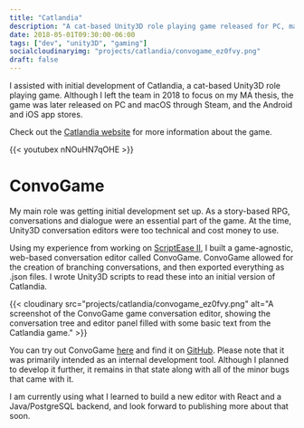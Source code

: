 ```yaml
---
title: "Catlandia"
description: "A cat-based Unity3D role playing game released for PC, macOS, Android, and iOS."
date: 2018-05-01T09:30:00-06:00
tags: ["dev", "unity3D", "gaming"]
socialcloudinaryimg: "projects/catlandia/convogame_ez0fvy.png"
draft: false
---
```

I assisted with initial development of Catlandia, a cat-based Unity3D role playing game. Although I left the team in 2018 to focus on my MA thesis, the game was later released on PC and macOS through Steam, and the Android and iOS app stores.

Check out the [Catlandia website](https://catlandiagame.com) for more information about the game.

{{< youtubex nNOuHN7qOHE >}}

# ConvoGame
My main role was getting initial development set up. As a story-based RPG, conversations and dialogue were an essential part of the game. At the time, Unity3D conversation editors were too technical and cost money to use.

Using my experience from working on [ScriptEase II](/projects/scriptease-ii), I built a game-agnostic, web-based conversation editor called ConvoGame. ConvoGame allowed for the creation of branching conversations, and then exported everything as .json files. I wrote Unity3D scripts to read these into an initial version of Catlandia.

{{< cloudinary src="projects/catlandia/convogame_ez0fvy.png" alt="A screenshot of the ConvoGame game conversation editor, showing the conversation tree and editor panel filled with some basic text from the Catlandia game." >}}

You can try out ConvoGame [here](/convogame) and find it on [GitHub](https://github.com/abbieschenk/convogame). Please note that it was primarily intended as an internal development tool. Although I planned to develop it further, it remains in that state along with all of the minor bugs that came with it.

I am currently using what I learned to build a new editor with React and a Java/PostgreSQL backend, and look forward to publishing more about that soon.